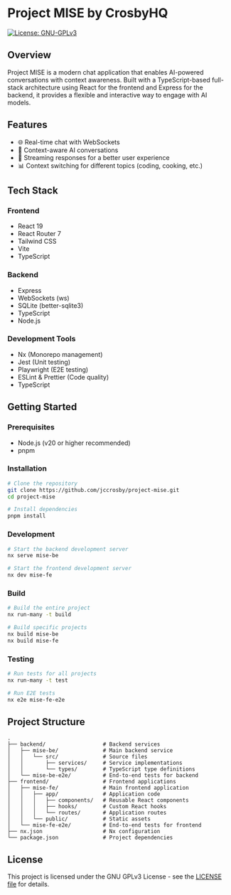 # Project MISE by CrosbyHQ

[![License: GNU-GPLv3](https://img.shields.io/badge/License-GPLv3-blue.svg)](./LICENSE.txt)

## Overview

Project MISE is a modern chat application that enables AI-powered conversations with context awareness. Built with a TypeScript-based full-stack architecture using React for the frontend and Express for the backend, it provides a flexible and interactive way to engage with AI models.

## Features

- 🌐 Real-time chat with WebSockets
- 🧠 Context-aware AI conversations
- 🔄 Streaming responses for a better user experience
- 📊 Context switching for different topics (coding, cooking, etc.)

## Tech Stack

### Frontend

- React 19
- React Router 7
- Tailwind CSS
- Vite
- TypeScript

### Backend

- Express
- WebSockets (ws)
- SQLite (better-sqlite3)
- TypeScript
- Node.js

### Development Tools

- Nx (Monorepo management)
- Jest (Unit testing)
- Playwright (E2E testing)
- ESLint & Prettier (Code quality)
- TypeScript

## Getting Started

### Prerequisites

- Node.js (v20 or higher recommended)
- pnpm

### Installation

```bash
# Clone the repository
git clone https://github.com/jccrosby/project-mise.git
cd project-mise

# Install dependencies
pnpm install
```

### Development

```bash
# Start the backend development server
nx serve mise-be

# Start the frontend development server
nx dev mise-fe
```

### Build

```bash
# Build the entire project
nx run-many -t build

# Build specific projects
nx build mise-be
nx build mise-fe
```

### Testing

```bash
# Run tests for all projects
nx run-many -t test

# Run E2E tests
nx e2e mise-fe-e2e
```

## Project Structure

```
.
├── backend/                  # Backend services
│   ├── mise-be/              # Main backend service
│   │   └── src/              # Source files
│   │       ├── services/     # Service implementations
│   │       └── types/        # TypeScript type definitions
│   └── mise-be-e2e/          # End-to-end tests for backend
├── frontend/                 # Frontend applications
│   ├── mise-fe/              # Main frontend application
│   │   ├── app/              # Application code
│   │   │   ├── components/   # Reusable React components
│   │   │   ├── hooks/        # Custom React hooks
│   │   │   └── routes/       # Application routes
│   │   └── public/           # Static assets
│   └── mise-fe-e2e/          # End-to-end tests for frontend
├── nx.json                   # Nx configuration
└── package.json              # Project dependencies
```

## License

This project is licensed under the GNU GPLv3 License - see the [LICENSE file](./LICENSE.txt) for details.
